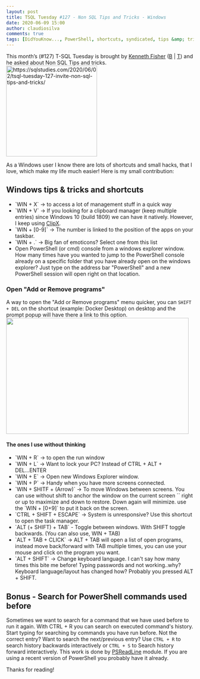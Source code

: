 ```yaml
---
layout: post
title: TSQL Tuesday #127 - Non SQL Tips and Tricks - Windows
date: 2020-06-09 15:00
author: claudiosilva
comments: true
tags: [DidYouKnow..., PowerShell, shortcuts, syndicated, tips &amp; tricks, TSQL2sDay]
---
```

This month’s (#127) T-SQL Tuesday is brought by <a href="https://sqlstudies.com/2020/06/02/tsql-tuesday-127-invite-non-sql-tips-and-tricks/">Kenneth Fisher</a> (<a href="https://sqlstudies.com/">B</a> \| <a href="https://twitter.com/sqlstudent144">T</a>) and he asked about Non SQL Tips and tricks.
<img src="https://claudioessilva.github.io/img//2017/09/tsql2sday.jpg" alt="https://sqlstudies.com/2020/06/02/tsql-tuesday-127-invite-non-sql-tips-and-tricks/" width="244" height="244" class="aligncenter size-full wp-image-599" />

As a Windows user I know there are lots of shortcuts and small hacks, that I love, which make my life much easier!
Here is my small contribution:

<h2>Windows tips &amp; tricks and shortcuts</h2>

<ul>
<li>`WIN + X` -&gt; to access a lot of management stuff in a quick way</li>
<li>`WIN + V` -&gt; If you looking for a clipboard manager (keep multiple entries) since Windows 10 (build 1809) we can have it natively. However, I keep using <a href="https://bluemars.org/clipx/">ClipX</a>.</li>
<li>`WIN + [0-9]` -&gt; The number is linked to the position of the apps on your taskbar.</li>
<li>`WIN + .` -&gt; Big fan of emoticons? Select one from this list</li>
<li>Open PowerShell (or cmd) console from a windows explorer window. How many times have you wanted to jump to the PowerShell console already on a specific folder that you have already open on the windows explorer? Just type on the address bar "PowerShell" and a new PowerShell session will open right on that location.</li>
</ul>

<h3>Open "Add or Remove programs"</h3>

A way to open the "Add or Remove programs" menu quicker, you can `SHIFT + DEL` on the shortcut (example: Docker Desktop) on desktop and the prompt popup will have there a link to this option.
<img src="https://claudioessilva.github.io/img//2020/06/addremoveprogramshortcut.png" alt="" width="490" height="312" class="aligncenter size-full wp-image-2166" />

<h4>The ones I use without thinking</h4>

<ul>
<li>`WIN + R` -&gt; to open the run window</li>
<li>`WIN + L` -&gt; Want to lock your PC? Instead of CTRL + ALT + DEL...ENTER</li>
<li>`WIN + E` -&gt; Open new Windows Explorer window.</li>
<li>`WIN + P` -&gt; Handy when you have more screens connected.</li>
<li>`WIN + SHITF + (Arrow)` -&gt; To move Windows between screens. You can use without shift to anchor the window on the current screen `` right or up to maximize and down to restore. Down again will minimize. use the `WIN + [0+9]` to put it back on the screen.</li>
<li>`CTRL + SHIFT + ESCAPE` -&gt; System is unresponsive? Use this shortcut to open the task manager.</li>
<li>`ALT (+ SHIFT) + TAB` - Toggle between windows. With SHIFT toggle backwards. (You can also use, WIN + TAB)</li>
<li>`ALT + TAB + CLICK` -&gt; ALT + TAB will open a list of open programs, instead move back/forward with TAB multiple times, you can use your mouse and click on the program you want.</li>
<li>`ALT + SHIFT` -&gt; Change keyboard language. I can't say how many times this bite me before! Typing passwords and not working..why? Keyboard language/layout has changed how? Probably you pressed ALT + SHIFT. </li>
</ul>

<h2>Bonus - Search for PowerShell commands used before</h2>

Sometimes we want to search for a command that we have used before to run it again. With CTRL + R you can search on executed command's history. Start typing for searching by commands you have run before.
Not the correct entry? Want to search the next/previous entry?
Use `CTRL + R` to search history backwards interactively or `CTRL + S` to Search history forward interactively. This work is done by <a href="https://github.com/PowerShell/PSReadLine">PSReadLine</a> module. If you are using a recent version of PowerShell you probably have it already.

Thanks for reading!
